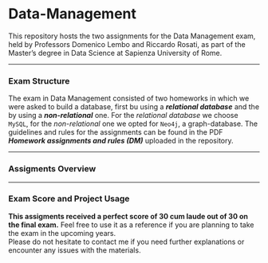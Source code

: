 # Data-Management
This repository hosts the two assignments for the Data Management exam, held by Professors Domenico Lembo and Riccardo Rosati, as part of the Master’s degree in Data Science at Sapienza University of Rome.

-------------------------------------------------------------------------------------------------------------------------------------

### **Exam Structure**

The exam in Data Management consisted of two homeworks in which we were asked to build a database, first bu using a ***relational database*** and the by using a ***non-relational*** one. For the *relational database* we choose `MySQL`, for the *non-relational* one we opted for `Neo4j`, a graph-database.
The guidelines and rules for the assignments can be found in the PDF ***Homework assignments and rules (DM)*** uploaded in the repository.

-------------------------------------------------------------------------------------------------------------------------------------

### **Assigments Overview**


-------------------------------------------------------------------------------------------------------------------------------------

### **Exam Score and Project Usage**

**This assigments received a perfect score of 30 cum laude out of 30 on the final exam.** Feel free to use it as a reference if you are planning to take the exam in the upcoming years.<br> 
Please do not hesitate to contact me if you need further explanations or encounter any issues with the materials.


 

